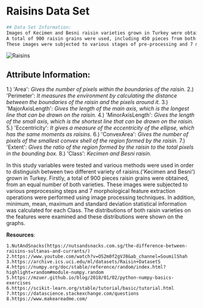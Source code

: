 # Raisins Data Set
```bash
## Data Set Information:
Images of Kecimen and Besni raisin varieties grown in Turkey were obtained with CVS. 
A total of 900 raisin grains were used, including 450 pieces from both varieties. 
These images were subjected to various stages of pre-processing and 7 morphological features were extracted.
```
![Raisins](https://cdn-prod.medicalnewstoday.com/content/images/articles/325/325127/raisins-on-a-wooden-spoon.jpg) 

## Attribute Information:
1.) 'Area': *Gives the number of pixels within the boundaries of the raisin.*
2.) 'Perimeter': *It measures the environment by calculating the distance between the boundaries of the raisin and the pixels around it.*
3.) 'MajorAxisLength': *Gives the length of the main axis, which is the longest line that can be drawn on the raisin.*
4.) 'MinorAxisLength': *Gives the length of the small axis, which is the shortest line that can be drawn on the raisin.*
5.) 'Eccentricity': *It gives a measure of the eccentricity of the ellipse, which has the same moments as raisins.*
6.) 'ConvexArea': *Gives the number of pixels of the smallest convex shell of the region formed by the raisin.*
7.) 'Extent': *Gives the ratio of the region formed by the raisin to the total pixels in the bounding box.*
8.) 'Class': *Kecimen and Besni raisin.*

In this study variables were tested and various methods were used in order to distinguish between two different variety of raisins.('Kecimen and Besni') grown in Turkey. Firstly, a total of 900 pieces raisin grains were obtained, from an equal number of both varieties. These images were subjected to various preprocessing steps and 7 morphological feature extraction operations were performed using image processing techniques. In addition, minimum, mean, maximum and standard deviation statistical information was calculated for each Class. The distributions of both raisin varieties on the features were examined and these distributions were shown on the graphs.


**Resources**:

    1.NutAndSnacks(https://nutsandsnacks.com.sg/the-difference-between-raisins-sultanas-and-currants/)
    2.https://www.youtube.com/watch?v=OS2m0f2gVJ0&ab_channel=SoumilShah
    3.https://archive.ics.uci.edu/ml/datasets/Raisin+DatasetS           
    4.https://numpy.org/doc/stable/reference/random/index.html?highlight=random#module-numpy.random
    5.https://mzuer.github.io/blog/2018/01/02/python-numpy-basics-exercises
    6.https://scikit-learn.org/stable/tutorial/basic/tutorial.html
    7.https://datascience.stackexchange.com/questions
    8.https://www.makeareadme.com/

